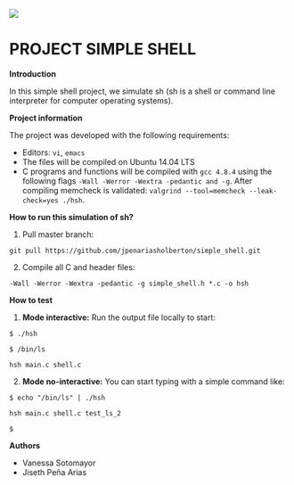  <a href="logo github"><img src="https://www.holbertonschool.com/holberton-logo.png" align="middle" width=“409” height=“128”></a>
# PROJECT SIMPLE SHELL

**Introduction**

In this simple shell project, we simulate sh (sh is a shell or command line interpreter for computer operating systems).

**Project information**

The project was developed with the following requirements:

- Editors: `vi`, `emacs`
- The files will be compiled on Ubuntu 14.04 LTS
- C programs and functions will be compiled with `gcc 4.8.4` using the following flags `-Wall -Werror -Wextra -pedantic and -g`. After compiling memcheck is validated: `valgrind --tool=memcheck --leak-check=yes ./hsh`.

**How to run this simulation of sh?**

1. Pull master branch: 

  `git pull https://github.com/jpenariasholberton/simple_shell.git`

2. Compile all C and header files:

  `-Wall -Werror -Wextra -pedantic -g simple_shell.h *.c -o hsh`

**How to test**

1. **Mode interactive:** Run the output file locally to start:

`$ ./hsh`

`$ /bin/ls`

`hsh main.c shell.c`

2. **Mode no-interactive:** You can start typing with a simple command like:

`$ echo "/bin/ls" | ./hsh`

`hsh main.c shell.c test_ls_2`

`$`


**Authors**
- Vanessa Sotomayor 
- Jiseth Peña Arias

